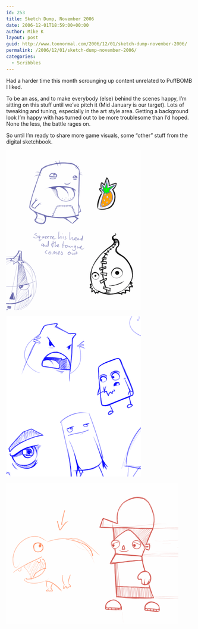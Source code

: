```yaml
---
id: 253
title: Sketch Dump, November 2006
date: 2006-12-01T18:59:00+00:00
author: Mike K
layout: post
guid: http://www.toonormal.com/2006/12/01/sketch-dump-november-2006/
permalink: /2006/12/01/sketch-dump-november-2006/
categories:
  - Scribbles
---
```

Had a harder time this month scrounging up content unrelated to PuffBOMB I liked.

To be an ass, and to make everybody (else) behind the scenes happy, I&#8217;m sitting on this stuff until we&#8217;ve pitch it (Mid January is our target). Lots of tweaking and tuning, especially in the art style area. Getting a background look I&#8217;m happy with has turned out to be more troublesome than I&#8217;d hoped. None the less, the battle rages on.

So until I&#8217;m ready to share more game visuals, some &#8220;other&#8221; stuff from the digital sketchbook.

![Bleah!](/content/Nov2006-A.gif)
  
![Many](/content/Nov2006-B.gif)
  
![If I was pitching a pre-school toon, it might look something like this](/content/Nov2006-C.gif)
